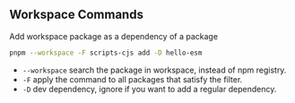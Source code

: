## Workspace Commands

Add workspace package as a dependency of a package

```sh
pnpm --workspace -F scripts-cjs add -D hello-esm
```

- `--workspace` search the package in workspace, instead of npm registry.
- `-F` apply the command to all packages that satisfy the filter.
- `-D` dev dependency, ignore if you want to add a regular dependency.
